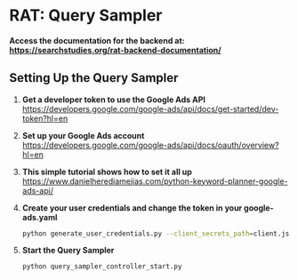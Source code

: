 # RAT: Query Sampler
#### Access the documentation for the backend at: https://searchstudies.org/rat-backend-documentation/

## Setting Up the Query Sampler

1. **Get a developer token to use the Google Ads API**  
   https://developers.google.com/google-ads/api/docs/get-started/dev-token?hl=en

2. **Set up your Google Ads account**
https://developers.google.com/google-ads/api/docs/oauth/overview?hl=en

3. **This simple tutorial shows how to set it all up**  
 https://www.danielherediamejias.com/python-keyword-planner-google-ads-api/

4. **Create your user credentials and change the token in your google-ads.yaml**
    ```bash
    python generate_user_credentials.py --client_secrets_path=client.json
    ```
5. **Start the Query Sampler**
    ```bash
    python query_sampler_controller_start.py